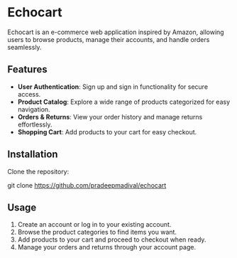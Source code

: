 # Echocart

Echocart is an e-commerce web application inspired by Amazon, allowing users to browse products, manage their accounts, and handle orders seamlessly.

## Features

- **User Authentication**: Sign up and sign in functionality for secure access.
- **Product Catalog**: Explore a wide range of products categorized for easy navigation.
- **Orders & Returns**: View your order history and manage returns effortlessly.
- **Shopping Cart**: Add products to your cart for easy checkout.


## Installation

 Clone the repository:
   
   git clone https://github.com/pradeepmadival/echocart
## Usage

1. Create an account or log in to your existing account.
2. Browse the product categories to find items you want.
3. Add products to your cart and proceed to checkout when ready.
4. Manage your orders and returns through your account page.

   
